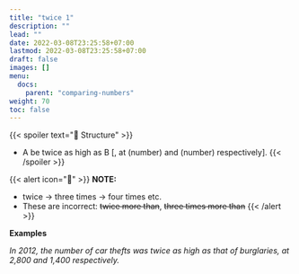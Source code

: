 ```yaml
---
title: "twice 1"
description: ""
lead: ""
date: 2022-03-08T23:25:58+07:00
lastmod: 2022-03-08T23:25:58+07:00
draft: false
images: []
menu:
  docs:
    parent: "comparing-numbers"
weight: 70
toc: false
---
```


{{< spoiler text="🌱 Structure" >}}
- A be twice as high as B [, at (number) and (number) respectively].
{{< /spoiler >}}

{{< alert icon="📝" >}}
**NOTE:**
- twice → three times → four times etc.
- These are incorrect: ~~twice more than~~, ~~three times more than~~
{{< /alert >}}

**Examples**

_In 2012, the number of car thefts was twice as high as that of burglaries, at 2,800 and 1,400 respectively._